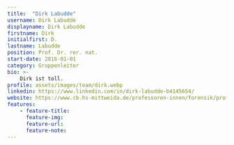 ```yaml
---
title:  "Dirk Labudde"
username: Dirk Labudde
displayname: Dirk Labudde
firstname: Dirk
initialfirst: D.
lastname: Labudde
position: Prof. Dr. rer. nat.
start-date: 2016-01-01
category: Gruppenleiter
bio: >- 
    Dirk ist toll.   
profile: assets/images/team/dirk.webp
linkedin: https://www.linkedin.com/in/dirk-labudde-b4145654/
website: https://www.cb.hs-mittweida.de/professoren-innen/forensik/prof-labudde/
features:
    - feature-title: 
      feature-img: 
      feature-url: 
      feature-note: 
---
```

